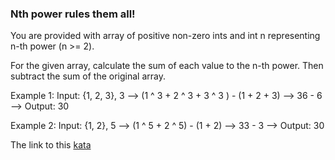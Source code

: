 ### Nth power rules them all!

You are provided with array of positive non-zero ints and int n representing n-th power (n >= 2).

For the given array, calculate the sum of each value to the n-th power. Then subtract the sum of the original array.

Example 1: Input: {1, 2, 3}, 3 --> (1 ^ 3 + 2 ^ 3 + 3 ^ 3 ) - (1 + 2 + 3) --> 36 - 6 --> Output: 30

Example 2: Input: {1, 2}, 5 --> (1 ^ 5 + 2 ^ 5) - (1 + 2) --> 33 - 3 --> Output: 30

The link to this [kata](https://www.codewars.com/kata/nth-power-rules-them-all/java)
